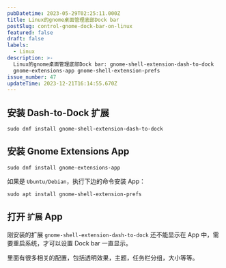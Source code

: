 ```yaml
---
pubDatetime: 2023-05-29T02:25:11.000Z
title: Linux的gnome桌面管理底部Dock bar
postSlug: control-gnome-dock-bar-on-linux
featured: false
draft: false
labels:
  - Linux
description: >-
  Linux的gnome桌面管理底部Dock bar: gnome-shell-extension-dash-to-dock
  gnome-extensions-app gnome-shell-extension-prefs
issue_number: 47
updateTime: 2023-12-21T16:14:55.670Z
---
```


## 安装 Dash-to-Dock 扩展

```shell
sudo dnf install gnome-shell-extension-dash-to-dock
```

## 安装 Gnome Extensions App

```shell
sudo dnf install gnome-extensions-app
```

如果是 `Ubuntu/Debian`，执行下边的命令安装 App：

```shell
sudo apt install gnome-shell-extension-prefs
```

## 打开 `扩展` App

刚安装的扩展 `gnome-shell-extension-dash-to-dock` 还不能显示在 App 中，需要重启系统，才可以设置 Dock bar 一直显示。

里面有很多相关的配置，包括透明效果，主题，任务栏分组，大小等等。
